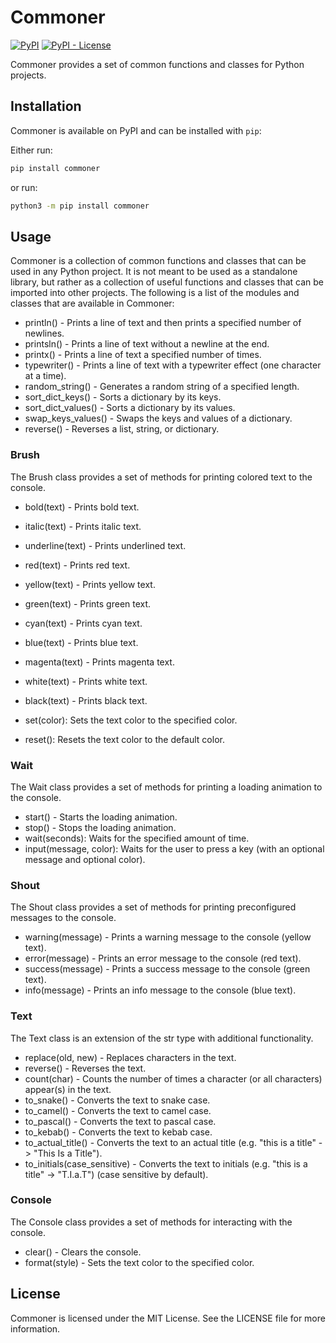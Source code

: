 # Commoner

[![PyPI](https://img.shields.io/pypi/v/commoner)](https://pypi.org/project/commoner/)
[![PyPI - License](https://img.shields.io/pypi/l/commoner)](https://pypi.org/project/commoner/)

Commoner provides a set of common functions and classes for Python projects.

## Installation

Commoner is available on PyPI and can be installed with `pip`:

Either run:

```sh
pip install commoner
```

or run:

```sh
python3 -m pip install commoner
```

## Usage

Commoner is a collection of common functions and classes that can be used in any Python project. It is not meant to be used as a standalone library, but rather as a collection of useful functions and classes that can be imported into other projects. The following is a list of the modules and classes that are available in Commoner:

-   println() - Prints a line of text and then prints a specified number of newlines.
-   printsln() - Prints a line of text without a newline at the end.
-   printx() - Prints a line of text a specified number of times.
-   typewriter() - Prints a line of text with a typewriter effect (one character at a time).
-   random_string() - Generates a random string of a specified length.
-   sort_dict_keys() - Sorts a dictionary by its keys.
-   sort_dict_values() - Sorts a dictionary by its values.
-   swap_keys_values() - Swaps the keys and values of a dictionary.
-   reverse() - Reverses a list, string, or dictionary.

### Brush

The Brush class provides a set of methods for printing colored text to the console.

-   bold(text) - Prints bold text.
-   italic(text) - Prints italic text.
-   underline(text) - Prints underlined text.
-   red(text) - Prints red text.
-   yellow(text) - Prints yellow text.
-   green(text) - Prints green text.
-   cyan(text) - Prints cyan text.
-   blue(text) - Prints blue text.
-   magenta(text) - Prints magenta text.
-   white(text) - Prints white text.
-   black(text) - Prints black text.

-   set(color): Sets the text color to the specified color.
-   reset(): Resets the text color to the default color.

### Wait

The Wait class provides a set of methods for printing a loading animation to the console.

-   start() - Starts the loading animation.
-   stop() - Stops the loading animation.
-   wait(seconds): Waits for the specified amount of time.
-   input(message, color): Waits for the user to press a key (with an optional message and optional color).

### Shout

The Shout class provides a set of methods for printing preconfigured messages to the console.

-   warning(message) - Prints a warning message to the console (yellow text).
-   error(message) - Prints an error message to the console (red text).
-   success(message) - Prints a success message to the console (green text).
-   info(message) - Prints an info message to the console (blue text).

### Text

The Text class is an extension of the str type with additional functionality.

-   replace(old, new) - Replaces characters in the text.
-   reverse() - Reverses the text.
-   count(char) - Counts the number of times a character (or all characters) appear(s) in the text.
-   to_snake() - Converts the text to snake case.
-   to_camel() - Converts the text to camel case.
-   to_pascal() - Converts the text to pascal case.
-   to_kebab() - Converts the text to kebab case.
-   to_actual_title() - Converts the text to an actual title (e.g. "this is a title" -> "This Is a Title").
-   to_initials(case_sensitive) - Converts the text to initials (e.g. "this is a title" -> "T.I.a.T") (case sensitive by default).

### Console

The Console class provides a set of methods for interacting with the console.

-   clear() - Clears the console.
-   format(style) - Sets the text color to the specified color.

## License

Commoner is licensed under the MIT License. See the LICENSE file for more information.
